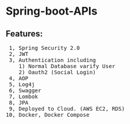 # Spring-boot-APIs

## Features:
<pre>
 1, Spring Security 2.0
 2, JWT
 3, Authentication including 
    1) Normal Database varify User 
    2) Oauth2 (Social Login)
 4, AOP
 5, Log4j
 6, Swagger
 7, Lombok
 8, JPA 
 9, Deployed to Cloud. (AWS EC2, RDS)
10, Docker, Docker Compose
</pre>
